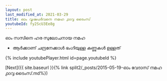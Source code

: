 ```yaml
---
layout: post
last_modified_at: 2021-03-29
title: ഓം വൃഷപർവനെ നമഹ ൧൦൮ ടൈംസ്
youtubeId: fy2ScU3Ee8g
---
```

 
 
 ഓം സസിനെ ഹര സുലോചനായ നമഹ 
 
 -  ആർക്കാണ് ചന്ദ്രനേക്കാൾ ഭംഗിയുള്ള കണ്ണുകൾ ഉള്ളത് 
 
  
 
  
 
 
 
 
 
 


{% include youtubePlayer.html id=page.youtubeId %}
 
[Next]({{ site.baseurl }}{% link  split2/_posts/2015-05-19-ഓം വേദാസ് നമഹ ൧൦൮ ടൈംസ്.md%})
 
